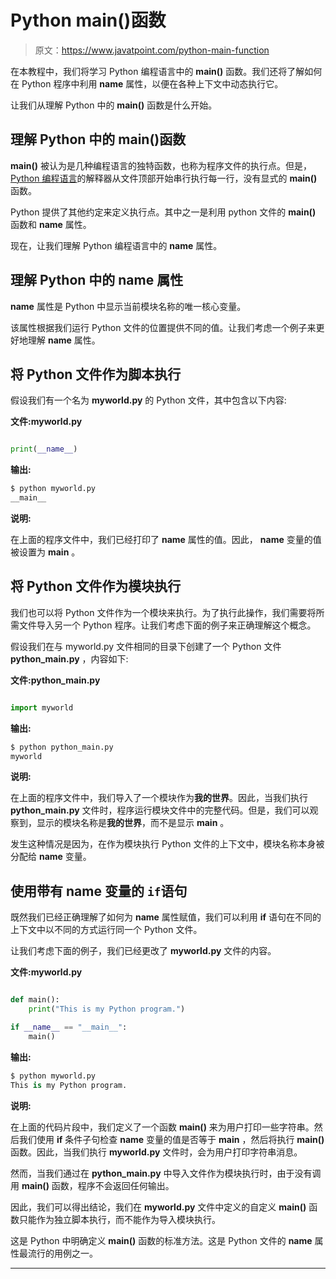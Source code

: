 # Python main()函数

> 原文：<https://www.javatpoint.com/python-main-function>

在本教程中，我们将学习 Python 编程语言中的 **main()** 函数。我们还将了解如何在 Python 程序中利用 **__name__** 属性，以便在各种上下文中动态执行它。

让我们从理解 Python 中的 **main()** 函数是什么开始。

## 理解 Python 中的 main()函数

**main()** 被认为是几种编程语言的独特函数，也称为程序文件的执行点。但是， [Python 编程语言](https://www.javatpoint.com/python-tutorial)的解释器从文件顶部开始串行执行每一行，没有显式的 **main()** 函数。

Python 提供了其他约定来定义执行点。其中之一是利用 python 文件的 **main()** 函数和 **__name__** 属性。

现在，让我们理解 Python 编程语言中的 **__name__** 属性。

## 理解 Python 中的 __name__ 属性

**__name__** 属性是 Python 中显示当前模块名称的唯一核心变量。

该属性根据我们运行 Python 文件的位置提供不同的值。让我们考虑一个例子来更好地理解 **__name__** 属性。

## 将 Python 文件作为脚本执行

假设我们有一个名为 **myworld.py** 的 Python 文件，其中包含以下内容:

**文件:myworld.py**

```py

print(__name__)

```

**输出:**

```py
$ python myworld.py
__main__

```

**说明:**

在上面的程序文件中，我们已经打印了 **__name__** 属性的值。因此， **__name__** 变量的值被设置为 **__main__** 。

## 将 Python 文件作为模块执行

我们也可以将 Python 文件作为一个模块来执行。为了执行此操作，我们需要将所需文件导入另一个 Python 程序。让我们考虑下面的例子来正确理解这个概念。

假设我们在与 myworld.py 文件相同的目录下创建了一个 Python 文件 **python_main.py** ，内容如下:

**文件:python_main.py**

```py

import myworld

```

**输出:**

```py
$ python python_main.py
myworld

```

**说明:**

在上面的程序文件中，我们导入了一个模块作为**我的世界**。因此，当我们执行 **python_main.py** 文件时，程序运行模块文件中的完整代码。但是，我们可以观察到，显示的模块名称是**我的世界**，而不是显示 **__main__** 。

发生这种情况是因为，在作为模块执行 Python 文件的上下文中，模块名称本身被分配给 **__name__** 变量。

## 使用带有 __name__ 变量的 `if`语句

既然我们已经正确理解了如何为 **__name__** 属性赋值，我们可以利用 **if** 语句在不同的上下文中以不同的方式运行同一个 Python 文件。

让我们考虑下面的例子，我们已经更改了 **myworld.py** 文件的内容。

**文件:myworld.py**

```py

def main():
    print("This is my Python program.")

if __name__ == "__main__":
    main()

```

**输出:**

```py
$ python myworld.py
This is my Python program.

```

**说明:**

在上面的代码片段中，我们定义了一个函数 **main()** 来为用户打印一些字符串。然后我们使用 **if** 条件子句检查 **__name__** 变量的值是否等于 **__main__** ，然后将执行 **main()** 函数。因此，当我们执行 **myworld.py** 文件时，会为用户打印字符串消息。

然而，当我们通过在 **python_main.py** 中导入文件作为模块执行时，由于没有调用 **main()** 函数，程序不会返回任何输出。

因此，我们可以得出结论，我们在 **myworld.py** 文件中定义的自定义 **main()** 函数只能作为独立脚本执行，而不能作为导入模块执行。

这是 Python 中明确定义 **main()** 函数的标准方法。这是 Python 文件的 **__name__** 属性最流行的用例之一。

* * *